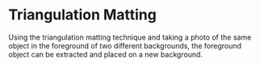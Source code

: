 # Triangulation Matting
Using the triangulation matting technique and taking a photo of the same object in the foreground of two different backgrounds, the foreground object can be extracted and placed on a new background.

